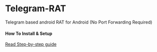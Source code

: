 # Telegram-RAT
Telegram based android RAT for Android (No Port Forwarding Required)

<h4>How To Install & Setup</h4>
<a href="https://www.hackersking.in/2023/03/remotely-control-any-android-with.html">Read Step-by-step guide</a>

